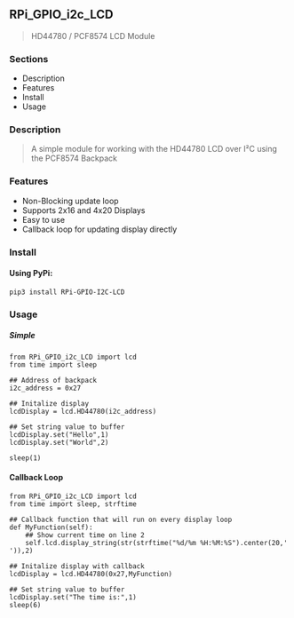 ## RPi_GPIO_i2c_LCD
> HD44780 / PCF8574 LCD Module


### Sections
* Description
* Features
* Install
* Usage


### Description
>A simple module for working with the HD44780 LCD over I²C using the PCF8574 Backpack

### Features
* Non-Blocking update loop
* Supports 2x16 and 4x20 Displays
* Easy to use
* Callback loop for updating display directly


### Install
#### Using PyPi: 
```
pip3 install RPi-GPIO-I2C-LCD
```

### Usage
##### Simple

```
from RPi_GPIO_i2c_LCD import lcd
from time import sleep

## Address of backpack
i2c_address = 0x27

## Initalize display
lcdDisplay = lcd.HD44780(i2c_address)

## Set string value to buffer
lcdDisplay.set("Hello",1)
lcdDisplay.set("World",2)

sleep(1)
```

#### Callback Loop
```
from RPi_GPIO_i2c_LCD import lcd
from time import sleep, strftime

## Callback function that will run on every display loop
def MyFunction(self):
    ## Show current time on line 2
    self.lcd.display_string(str(strftime("%d/%m %H:%M:%S").center(20,' ')),2)

## Initalize display with callback
lcdDisplay = lcd.HD44780(0x27,MyFunction)

## Set string value to buffer
lcdDisplay.set("The time is:",1)
sleep(6)
```
